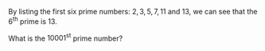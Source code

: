 By listing the first six prime numbers: $2,3,5,7,11$ and $13$, we can see that the $6^{\text{th}}$ prime is $13$.

What is the $10001^{\text{st}}$ prime number?